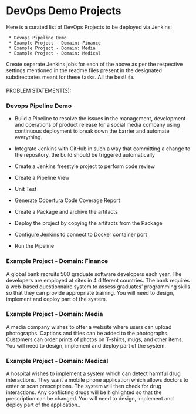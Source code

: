 # DevOps Demo Projects

Here is a curated list of DevOps Projects to be deployed via Jenkins:

```
 * Devops Pipeline Demo
 * Example Project - Domain: Finance
 * Example Project - Domain: Media
 * Example Project - Domain: Medical
```
Create separate Jenkins jobs for each of the above as per the respective settings mentioned in the readme files present in the designated subdirectories meant for these tasks. All the best! :+1:.

PROBLEM STATEMENT(S): 

### Devops Pipeline Demo

* Build a Pipeline to resolve the issues in the management, development and operations of product release for a social media company using continuous deployment to break down the barrier and automate everything.

* Integrate Jenkins with GitHub in such a way that committing a change to the repository, the build should be triggered automatically

* Create a Jenkins freestyle project to perform code review

* Create a Pipeline View

* Unit Test

* Generate Cobertura Code Coverage Report

* Create a Package and archive the artifacts

* Deploy the project by copying the artifacts from the Package

* Configure Jenkins to connect to Docker container port

* Run the Pipeline



### Example Project - Domain: Finance
A global bank recruits 500 graduate software developers each year. The developers are employed at sites in 4 different countries. The bank requires a web-based questionnaire system to assess graduates’ programming skills so that they can provide appropriate training. You will need to design, implement and deploy part of the system.

### Example Project - Domain: Media
A media company wishes to offer a website where users can upload photographs. Captions and titles can be added to the photographs. Customers can order prints of photos on T-shirts, mugs, and other items. You will need to design, implement and deploy part of the system.

### Example Project - Domain: Medical
A hospital wishes to implement a system which can detect harmful drug interactions. They want a mobile phone application which allows doctors to enter or scan prescriptions. The system will then check for drug interactions. Any conflicting drugs will be highlighted so that the prescription can be changed. You will need to design, implement and deploy part of the application..

